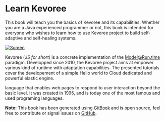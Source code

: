 Learn Kevoree
======

This book will teach you the basics of Kevoree and its capabilities. Whether you are a Java experienced programmer or not, this book is intended for everyone who wishes to learn how to use Kevoree project to build self-adaptive and self-healing systems.

[![Screen](https://raw.github.com/GitbookIO/javascript/master/assets/intro.png)](https://raw.github.com/GitbookIO/javascript/master/assets/intro.png)

Kevoree (*JS for short*) is a concrete implementation of the Model@Run.time paradigm. Developped since 2010, the Kevoree project aims at empower various kind of runtime with adaptation capabilities. The presented tutorials cover the developement of a simple Hello world to Cloud dedicated and powerful elastic engine.

 language that enables web pages to respond to user interaction beyond the basic level. It was created in 1995, and is today one of the most famous and used programing languages.

**Note:** This book has been generated using [GitBook](http://www.gitbook.io) and is open source, feel free to contribute or signal issues on [GitHub](https://github.com/kevoree/kevoree-tutorials).